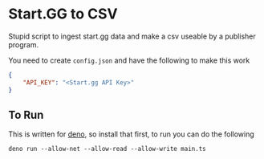 # Start.GG to CSV

Stupid script to ingest start.gg data and make a csv useable by a publisher program.

You need to create `config.json` and have the following to make this work
```json
{
    "API_KEY": "<Start.gg API Key>"
}
```

## To Run

This is written for [deno](https://github.com/denoland/deno), so install that first, to run you can do the following

```console
deno run --allow-net --allow-read --allow-write main.ts
```